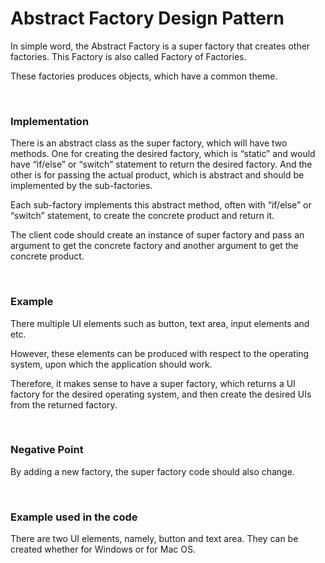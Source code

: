 <h1>Abstract Factory Design Pattern</h1>

<p>In simple word, the Abstract Factory is a super factory that creates other factories. This Factory is also called Factory of Factories.</p>
<p>These factories produces objects, which have a common theme.</p>

<br />

<h3><strong>Implementation</strong></h3>

<p>There is an abstract class as the super factory, which will have two methods. One for creating the desired factory, which is “static” and would have “if/else” or “switch” statement to return the desired factory. And the other is for passing the actual product, which is abstract and should be implemented by the sub-factories. </p>

<p>Each sub-factory implements this abstract method, often with “if/else” or “switch” statement, to create the concrete product and return it.</p>

<p>The client code should create an instance of super factory and pass an argument to get the concrete factory and another argument to get the concrete product.  </p>

<br />

<h3><strong>Example</strong></h3>

<p>There multiple UI elements such as button, text area, input elements and etc.</p>
<p>However, these elements can be produced with respect to the operating system, upon which the application should work.</p>
<p>Therefore, it makes sense to have a super factory, which returns a UI factory for the desired operating system, and then create the desired UIs from the returned factory.</p>

<br />

<h3><strong>Negative Point</strong></h3>
<p>By adding a new factory, the super factory code should also change.</p>

<br />

<h3><strong>Example used in the code</strong></h3>
<p>There are two UI elements, namely, button and text area. They can be created whether for Windows or for Mac OS.</p>